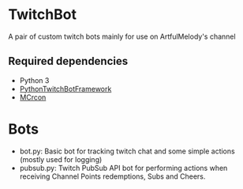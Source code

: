 # TwitchBot
A pair of custom twitch bots mainly for use on ArtfulMelody's channel

## Required dependencies
- Python 3
- [PythonTwitchBotFramework](https://pypi.org/project/PythonTwitchBotFramework/)
- [MCrcon](https://pypi.org/project/mcrcon/)

# Bots
- bot.py: Basic bot for tracking twitch chat and some simple actions (mostly used for logging)
- pubsub.py: Twitch PubSub API bot for performing actions when receiving Channel Points redemptions, Subs and Cheers.
